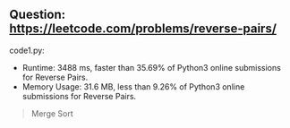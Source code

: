 ## Question: https://leetcode.com/problems/reverse-pairs/

code1.py:
* Runtime: 3488 ms, faster than 35.69% of Python3 online submissions for Reverse Pairs.
* Memory Usage: 31.6 MB, less than 9.26% of Python3 online submissions for Reverse Pairs.
> Merge Sort